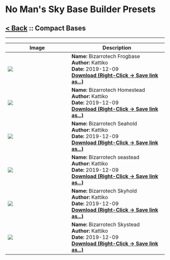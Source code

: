 # No Man's Sky Base Builder Presets  

## [< Back](https://charliebanks.github.io/nms-base-builder-presets/) :: Compact Bases

___


<table cellpadding="10">
<thead>
    <tr>
        <th>Image</th>
        <th>Description</th>
    </tr>
</thead>
<tbody>
    <tr>
            <td width="40%"><img src="https://raw.githubusercontent.com/charliebanks/nms-base-builder-presets/master/images/Compact Bases/Kattiko_Bizarrotech Frogbase.jpg"></td>
            <td valign="top" width="60%"><b>Name:</b> Bizarrotech  Frogbase <br /> <b>Author:</b> Kattiko <br /><b>Date:</b> 2019-12-09 <br /> <b><a href="https://raw.githubusercontent.com/charliebanks/nms-base-builder-presets/master/Compact Bases/Kattiko_Bizarrotech Frogbase.json">Download (Right-Click -> Save link as...)</a></b></td>
        </tr><tr>
            <td width="40%"><img src="https://raw.githubusercontent.com/charliebanks/nms-base-builder-presets/master/images/Compact Bases/Kattiko_Bizarrotech Homestead.jpg"></td>
            <td valign="top" width="60%"><b>Name:</b> Bizarrotech  Homestead <br /> <b>Author:</b> Kattiko <br /><b>Date:</b> 2019-12-09 <br /> <b><a href="https://raw.githubusercontent.com/charliebanks/nms-base-builder-presets/master/Compact Bases/Kattiko_Bizarrotech Homestead.json">Download (Right-Click -> Save link as...)</a></b></td>
        </tr><tr>
            <td width="40%"><img src="https://raw.githubusercontent.com/charliebanks/nms-base-builder-presets/master/images/Compact Bases/Kattiko_Bizarrotech Seahold.jpg"></td>
            <td valign="top" width="60%"><b>Name:</b> Bizarrotech  Seahold <br /> <b>Author:</b> Kattiko <br /><b>Date:</b> 2019-12-09 <br /> <b><a href="https://raw.githubusercontent.com/charliebanks/nms-base-builder-presets/master/Compact Bases/Kattiko_Bizarrotech Seahold.json">Download (Right-Click -> Save link as...)</a></b></td>
        </tr><tr>
            <td width="40%"><img src="https://raw.githubusercontent.com/charliebanks/nms-base-builder-presets/master/images/Compact Bases/Kattiko_Bizarrotech seastead.jpg"></td>
            <td valign="top" width="60%"><b>Name:</b> Bizarrotech seastead <br /> <b>Author:</b> Kattiko <br /><b>Date:</b> 2019-12-09 <br /> <b><a href="https://raw.githubusercontent.com/charliebanks/nms-base-builder-presets/master/Compact Bases/Kattiko_Bizarrotech seastead.json">Download (Right-Click -> Save link as...)</a></b></td>
        </tr><tr>
            <td width="40%"><img src="https://raw.githubusercontent.com/charliebanks/nms-base-builder-presets/master/images/Compact Bases/Kattiko_Bizarrotech Skyhold.jpg"></td>
            <td valign="top" width="60%"><b>Name:</b> Bizarrotech  Skyhold <br /> <b>Author:</b> Kattiko <br /><b>Date:</b> 2019-12-09 <br /> <b><a href="https://raw.githubusercontent.com/charliebanks/nms-base-builder-presets/master/Compact Bases/Kattiko_Bizarrotech Skyhold.json">Download (Right-Click -> Save link as...)</a></b></td>
        </tr><tr>
            <td width="40%"><img src="https://raw.githubusercontent.com/charliebanks/nms-base-builder-presets/master/images/Compact Bases/Kattiko_Bizarrotech Skystead.jpg"></td>
            <td valign="top" width="60%"><b>Name:</b> Bizarrotech  Skystead <br /> <b>Author:</b> Kattiko <br /><b>Date:</b> 2019-12-09 <br /> <b><a href="https://raw.githubusercontent.com/charliebanks/nms-base-builder-presets/master/Compact Bases/Kattiko_Bizarrotech Skystead.json">Download (Right-Click -> Save link as...)</a></b></td>
        </tr>
</tbody>
</table>
    